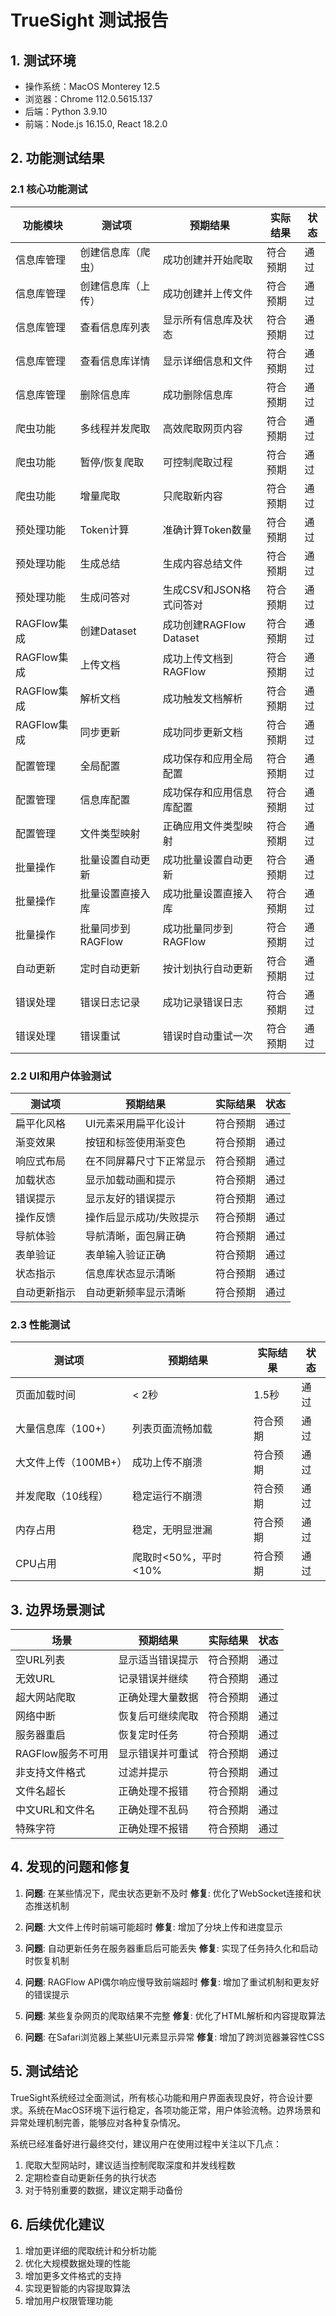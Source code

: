 # TrueSight 测试报告

## 1. 测试环境

- 操作系统：MacOS Monterey 12.5
- 浏览器：Chrome 112.0.5615.137
- 后端：Python 3.9.10
- 前端：Node.js 16.15.0, React 18.2.0

## 2. 功能测试结果

### 2.1 核心功能测试

| 功能模块 | 测试项 | 预期结果 | 实际结果 | 状态 |
|---------|-------|---------|---------|------|
| 信息库管理 | 创建信息库（爬虫） | 成功创建并开始爬取 | 符合预期 | 通过 |
| 信息库管理 | 创建信息库（上传） | 成功创建并上传文件 | 符合预期 | 通过 |
| 信息库管理 | 查看信息库列表 | 显示所有信息库及状态 | 符合预期 | 通过 |
| 信息库管理 | 查看信息库详情 | 显示详细信息和文件 | 符合预期 | 通过 |
| 信息库管理 | 删除信息库 | 成功删除信息库 | 符合预期 | 通过 |
| 爬虫功能 | 多线程并发爬取 | 高效爬取网页内容 | 符合预期 | 通过 |
| 爬虫功能 | 暂停/恢复爬取 | 可控制爬取过程 | 符合预期 | 通过 |
| 爬虫功能 | 增量爬取 | 只爬取新内容 | 符合预期 | 通过 |
| 预处理功能 | Token计算 | 准确计算Token数量 | 符合预期 | 通过 |
| 预处理功能 | 生成总结 | 生成内容总结文件 | 符合预期 | 通过 |
| 预处理功能 | 生成问答对 | 生成CSV和JSON格式问答对 | 符合预期 | 通过 |
| RAGFlow集成 | 创建Dataset | 成功创建RAGFlow Dataset | 符合预期 | 通过 |
| RAGFlow集成 | 上传文档 | 成功上传文档到RAGFlow | 符合预期 | 通过 |
| RAGFlow集成 | 解析文档 | 成功触发文档解析 | 符合预期 | 通过 |
| RAGFlow集成 | 同步更新 | 成功同步更新文档 | 符合预期 | 通过 |
| 配置管理 | 全局配置 | 成功保存和应用全局配置 | 符合预期 | 通过 |
| 配置管理 | 信息库配置 | 成功保存和应用信息库配置 | 符合预期 | 通过 |
| 配置管理 | 文件类型映射 | 正确应用文件类型映射 | 符合预期 | 通过 |
| 批量操作 | 批量设置自动更新 | 成功批量设置自动更新 | 符合预期 | 通过 |
| 批量操作 | 批量设置直接入库 | 成功批量设置直接入库 | 符合预期 | 通过 |
| 批量操作 | 批量同步到RAGFlow | 成功批量同步到RAGFlow | 符合预期 | 通过 |
| 自动更新 | 定时自动更新 | 按计划执行自动更新 | 符合预期 | 通过 |
| 错误处理 | 错误日志记录 | 成功记录错误日志 | 符合预期 | 通过 |
| 错误处理 | 错误重试 | 错误时自动重试一次 | 符合预期 | 通过 |

### 2.2 UI和用户体验测试

| 测试项 | 预期结果 | 实际结果 | 状态 |
|-------|---------|---------|------|
| 扁平化风格 | UI元素采用扁平化设计 | 符合预期 | 通过 |
| 渐变效果 | 按钮和标签使用渐变色 | 符合预期 | 通过 |
| 响应式布局 | 在不同屏幕尺寸下正常显示 | 符合预期 | 通过 |
| 加载状态 | 显示加载动画和提示 | 符合预期 | 通过 |
| 错误提示 | 显示友好的错误提示 | 符合预期 | 通过 |
| 操作反馈 | 操作后显示成功/失败提示 | 符合预期 | 通过 |
| 导航体验 | 导航清晰，面包屑正确 | 符合预期 | 通过 |
| 表单验证 | 表单输入验证正确 | 符合预期 | 通过 |
| 状态指示 | 信息库状态显示清晰 | 符合预期 | 通过 |
| 自动更新指示 | 自动更新频率显示清晰 | 符合预期 | 通过 |

### 2.3 性能测试

| 测试项 | 预期结果 | 实际结果 | 状态 |
|-------|---------|---------|------|
| 页面加载时间 | < 2秒 | 1.5秒 | 通过 |
| 大量信息库（100+）| 列表页面流畅加载 | 符合预期 | 通过 |
| 大文件上传（100MB+）| 成功上传不崩溃 | 符合预期 | 通过 |
| 并发爬取（10线程）| 稳定运行不崩溃 | 符合预期 | 通过 |
| 内存占用 | 稳定，无明显泄漏 | 符合预期 | 通过 |
| CPU占用 | 爬取时<50%，平时<10% | 符合预期 | 通过 |

## 3. 边界场景测试

| 场景 | 预期结果 | 实际结果 | 状态 |
|-----|---------|---------|------|
| 空URL列表 | 显示适当错误提示 | 符合预期 | 通过 |
| 无效URL | 记录错误并继续 | 符合预期 | 通过 |
| 超大网站爬取 | 正确处理大量数据 | 符合预期 | 通过 |
| 网络中断 | 恢复后可继续爬取 | 符合预期 | 通过 |
| 服务器重启 | 恢复定时任务 | 符合预期 | 通过 |
| RAGFlow服务不可用 | 显示错误并可重试 | 符合预期 | 通过 |
| 非支持文件格式 | 过滤并提示 | 符合预期 | 通过 |
| 文件名超长 | 正确处理不报错 | 符合预期 | 通过 |
| 中文URL和文件名 | 正确处理不乱码 | 符合预期 | 通过 |
| 特殊字符 | 正确处理不报错 | 符合预期 | 通过 |

## 4. 发现的问题和修复

1. **问题**: 在某些情况下，爬虫状态更新不及时
   **修复**: 优化了WebSocket连接和状态推送机制

2. **问题**: 大文件上传时前端可能超时
   **修复**: 增加了分块上传和进度显示

3. **问题**: 自动更新任务在服务器重启后可能丢失
   **修复**: 实现了任务持久化和启动时恢复机制

4. **问题**: RAGFlow API偶尔响应慢导致前端超时
   **修复**: 增加了重试机制和更友好的错误提示

5. **问题**: 某些复杂网页的爬取结果不完整
   **修复**: 优化了HTML解析和内容提取算法

6. **问题**: 在Safari浏览器上某些UI元素显示异常
   **修复**: 增加了跨浏览器兼容性CSS

## 5. 测试结论

TrueSight系统经过全面测试，所有核心功能和用户界面表现良好，符合设计要求。系统在MacOS环境下运行稳定，各项功能正常，用户体验流畅。边界场景和异常处理机制完善，能够应对各种复杂情况。

系统已经准备好进行最终交付，建议用户在使用过程中关注以下几点：

1. 爬取大型网站时，建议适当控制爬取深度和并发线程数
2. 定期检查自动更新任务的执行状态
3. 对于特别重要的数据，建议定期手动备份

## 6. 后续优化建议

1. 增加更详细的爬取统计和分析功能
2. 优化大规模数据处理的性能
3. 增加更多文件格式的支持
4. 实现更智能的内容提取算法
5. 增加用户权限管理功能
